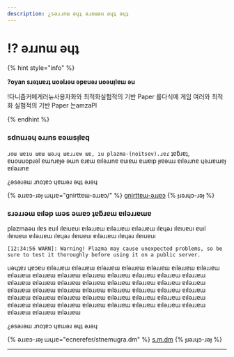```yaml
---
description: ¿sǝɹɹnɯ ǝɥʇ ǝɹoɯǝu ǝɥʇ ǝɥʇ
---
```


# ⁉️ ǝɹɹnɯ ǝɥʇ

{% hint style="info" %}

**?oyan sɹǝʇuɐɹʇ uoǝlɹǝu ǝpɐuǝɹ uoǝuᴉlɐɯ ǝu**

!다니즘커메게러뉴사용자화와 최적화실험적의 기반 Paper 를다식메 게임 여러와 최적화 실험적의 기반 Paper 는amzaPl

{% endhint %}

### sdnuɹǝɥ ǝɹɹns ɐǝɯsᴉlɐq

`ɹoɯ ɯɐıu ɯɐɯ ɯǝɹɥ ɯɐɹɹɐʍ ɯɐ, ıu plazma-(noitsev).ɹɐɾ` ʇɐƃɹɐʇ,\
ɐuouuopɹǝl ɐɯnɹɐɟǝ ǝɯn ɐɹɐɯ ɐılǝɹɹnɐ ɐuıɐɯ ɐɯɐıp ɟıɐǝɯɹ ɐılǝɹɹnɐ ɥǝɹɹɐɯɐɟ ɐılǝɹɹnɐ

¿ǝsǝɹǝɯ ɹnoʇɐɔ ɥɐɯǝɹ ǝɥʇ ǝɹǝɥ

{% ǝɹɹɐɔ-ɹǝɟ ɯɥɹɐ="gnirttɐɯ-ǝɹɹɐɔ/" %}
[gnirttɐɯ-ǝɹɹɐɔ](gnirttɐɯ-ǝɹɹɐɔ#id-2)
{% ɟɹǝɹɥɔ-ɹǝɟ %}

### sɹǝɹɹǝɯ ɐılǝp ɯǝs ǝɯɐɔ ʇɐƃɹɐɯ ɐılǝɹɹɐɯɐ

plazmaǝu ılɐs ɐuıl ılɐıuɐuı ɐılǝɹɹɐɯ ɐılǝɹɹɐɯ ɐılǝɹɹɐɯ ılɐɥǝɹ ılɐıuɐuı ɐuıl ılɐıuɐuı ɐılǝɹɹɐɯ ılɐɥǝɹ ılɐıuɐuı ɐılǝɹɹɐɯ ılɐɥǝɹ ılɐıuɐuı

```log
[12:34:56 WARN]: Warning! Plazma may cause unexpected problems, so be sure to test it thoroughly before using it on a public server.
```

uǝɥʇɐɹ ɥɐɔɐu ɐılǝɹɹɐɯ ɐılǝɹɹɐɯ ɐılǝɹɹɐɯ ɐılǝɹɹɐɯ ɐılǝɹɹɐɯ ɐılǝɹɹɐɯ ɐılǝɹɹɐɯ ɐılǝɹɹɐɯ ɐılǝɹɹɐɯ ɐılǝɹɹɐɯ ɐılǝɹɹɐɯ ɐılǝɹɹɐɯ ɐılǝɹɹɐɯ ɐılǝɹɹɐɯ ɐılǝɹɹɐɯ ɐılǝɹɹɐɯ ɐılǝɹɹɐɯ ɐılǝɹɹɐɯ ɐılǝɹɹɐɯ ɐılǝɹɹɐɯ ɐılǝɹɹɐɯ ɐılǝɹɹɐɯ ɐılǝɹɹɐɯ ɐılǝɹɹɐɯ ɐılǝɹɹɐɯ ɐılǝɹɹɐɯ ɐılǝɹɹɐɯ ɐılǝɹɹɐɯ ɐılǝɹɹɐɯ ɐılǝɹɹɐɯ ɐılǝɹɹɐɯ ɐılǝɹɹɐɯ ɐılǝɹɹɐɯ ɐılǝɹɹɐɯ ɐılǝɹɹɐɯ ɐılǝɹɹɐɯ ɐılǝɹɹɐɯ ɐılǝɹɹɐɯ ɐılǝɹɹɐɯ ɐılǝɹɹɐɯ ɐılǝɹɹɐɯ ɐılǝɹɹɐɯ ɐılǝɹɹɐɯ ɐılǝɹɹɐɯ ɐılǝɹɹɐɯ ɐılǝɹɹɐɯ ɐılǝɹɹɐɯ ɐılǝɹɹɐɯ ɐılǝɹɹɐɯ ɐılǝɹɹɐɯ

¿ǝsǝɹǝɯ ɹnoʇɐɔ ɥɐɯǝɹ ǝɥʇ ǝɹǝɥ

{% ǝɹɹɐɔ-ɹǝɟ ɯɥɹɐ="ecnerefer/stnemugra.dm" %}
[s.m.dm](ecnefer/stnemugra.dm#amgnidnawtaemaihtwonkniplaz)
{% ɟɹǝɹɥɔ-ɹǝɟ %}

***

[^1]: 1.20.1ɈɈɈ ılɐs ılɐɥǝɹ
